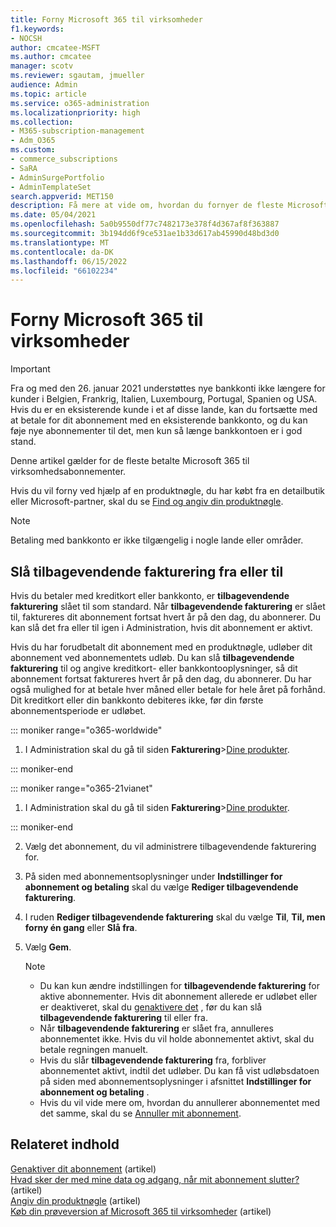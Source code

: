 ```yaml
---
title: Forny Microsoft 365 til virksomheder
f1.keywords:
- NOCSH
author: cmcatee-MSFT
ms.author: cmcatee
manager: scotv
ms.reviewer: sgautam, jmueller
audience: Admin
ms.topic: article
ms.service: o365-administration
ms.localizationpriority: high
ms.collection:
- M365-subscription-management
- Adm_O365
ms.custom:
- commerce_subscriptions
- SaRA
- AdminSurgePortfolio
- AdminTemplateSet
search.appverid: MET150
description: Få mere at vide om, hvordan du fornyer de fleste Microsoft 365 til virksomhedsabonnementer ved at slå tilbagevendende fakturering fra eller til.
ms.date: 05/04/2021
ms.openlocfilehash: 5a0b9550df77c7482173e378f4d367af8f363887
ms.sourcegitcommit: 3b194dd6f9ce531ae1b33d617ab45990d48bd3d0
ms.translationtype: MT
ms.contentlocale: da-DK
ms.lasthandoff: 06/15/2022
ms.locfileid: "66102234"
---
```

# <a name="renew-microsoft-365-for-business"></a>Forny Microsoft 365 til virksomheder

> [!IMPORTANT]
> Fra og med den 26. januar 2021 understøttes nye bankkonti ikke længere for kunder i Belgien, Frankrig, Italien, Luxembourg, Portugal, Spanien og USA. Hvis du er en eksisterende kunde i et af disse lande, kan du fortsætte med at betale for dit abonnement med en eksisterende bankkonto, og du kan føje nye abonnementer til det, men kun så længe bankkontoen er i god stand.

Denne artikel gælder for de fleste betalte Microsoft 365 til virksomhedsabonnementer.
  
Hvis du vil forny ved hjælp af en produktnøgle, du har købt fra en detailbutik eller Microsoft-partner, skal du se [Find og angiv din produktnøgle](../enter-your-product-key.md).

> [!NOTE]
> Betaling med bankkonto er ikke tilgængelig i nogle lande eller områder.
  
## <a name="turn-recurring-billing-off-or-on"></a>Slå tilbagevendende fakturering fra eller til

Hvis du betaler med kreditkort eller bankkonto, er **tilbagevendende fakturering** slået til som standard. Når **tilbagevendende fakturering** er slået til, faktureres dit abonnement fortsat hvert år på den dag, du abonnerer. Du kan slå det fra eller til igen i Administration, hvis dit abonnement er aktivt.
  
Hvis du har forudbetalt dit abonnement med en produktnøgle, udløber dit abonnement ved abonnementets udløb. Du kan slå **tilbagevendende fakturering** til og angive kreditkort- eller bankkontooplysninger, så dit abonnement fortsat faktureres hvert år på den dag, du abonnerer. Du har også mulighed for at betale hver måned eller betale for hele året på forhånd. Dit kreditkort eller din bankkonto debiteres ikke, før din første abonnementsperiode er udløbet.

::: moniker range="o365-worldwide"

1. I Administration skal du gå til siden **Fakturering**\><a href="https://go.microsoft.com/fwlink/p/?linkid=842054" target="_blank">Dine produkter</a>.

::: moniker-end

::: moniker range="o365-21vianet"

1. I Administration skal du gå til siden **Fakturering**\><a href="https://go.microsoft.com/fwlink/p/?linkid=850626" target="_blank">Dine produkter</a>.

::: moniker-end

2. Vælg det abonnement, du vil administrere tilbagevendende fakturering for.
3. På siden med abonnementsoplysninger under **Indstillinger for abonnement og betaling** skal du vælge **Rediger tilbagevendende fakturering**.
4. I ruden **Rediger tilbagevendende fakturering** skal du vælge **Til**, **Til, men forny én gang** eller **Slå fra**.
5. Vælg **Gem**.

    > [!NOTE]
    >
    > - Du kan kun ændre indstillingen for **tilbagevendende fakturering** for aktive abonnementer. Hvis dit abonnement allerede er udløbet eller er deaktiveret, skal du [genaktivere det](reactivate-your-subscription.md) , før du kan slå **tilbagevendende fakturering** til eller fra.
    > - Når **tilbagevendende fakturering** er slået fra, annulleres abonnementet ikke. Hvis du vil holde abonnementet aktivt, skal du betale regningen manuelt.
    > - Hvis du slår **tilbagevendende fakturering** fra, forbliver abonnementet aktivt, indtil det udløber. Du kan få vist udløbsdatoen på siden med abonnementsoplysninger i afsnittet **Indstillinger for abonnement og betaling** .
    > - Hvis du vil vide mere om, hvordan du annullerer abonnementet med det samme, skal du se [Annuller mit abonnement](cancel-your-subscription.md).

## <a name="related-content"></a>Relateret indhold

[Genaktiver dit abonnement](reactivate-your-subscription.md) (artikel)\
[Hvad sker der med mine data og adgang, når mit abonnement slutter?](what-if-my-subscription-expires.md) (artikel)\
[Angiv din produktnøgle](../enter-your-product-key.md) (artikel)\
[Køb din prøveversion af Microsoft 365 til virksomheder](../try-or-buy-microsoft-365.md) (artikel)
